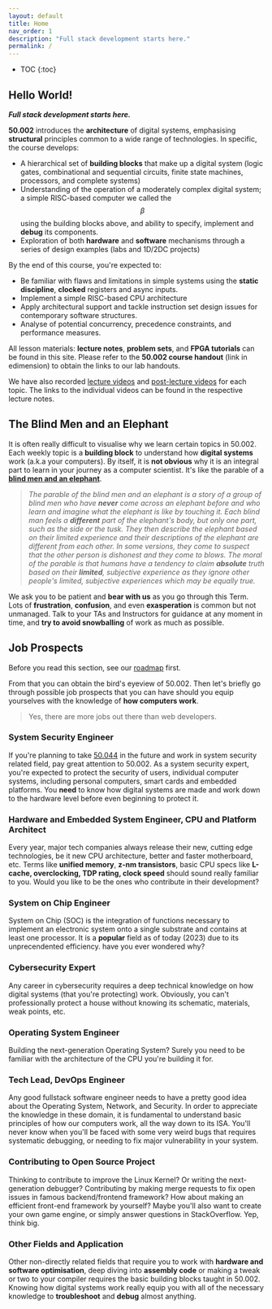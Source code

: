 ```yaml
---
layout: default
title: Home
nav_order: 1
description: "Full stack development starts here."
permalink: /
---
```


* TOC
{:toc}

## Hello World!
<strong>*Full stack development starts here.*</strong>

**50.002** introduces the **architecture** of digital systems, emphasising **structural** principles common to a wide range of technologies. In specific, the course develops:
* A hierarchical set of **building blocks** that make up a digital system  (logic gates, combinational and sequential circuits, finite state machines, processors, and complete systems)
* Understanding of the operation of a moderately complex digital system; a simple RISC-based computer we called the $$\beta$$ using the building blocks above, and ability to specify, implement and **debug** its components.
* Exploration of both **hardware** and **software** mechanisms through a series of design examples (labs and 1D/2DC projects)

By the end of this course, you're expected to:
* Be familiar with flaws and limitations in simple systems using the **static discipline**, **clocked** registers and async inputs.
* Implement a simple RISC-based CPU architecture
* Apply architectural support and tackle instruction set design issues for contemporary software structures.
* Analyse of potential concurrency, precedence constraints, and performance measures.

All lesson materials: **lecture notes**, **problem sets**, and **FPGA tutorials** can be found in this site. Please refer to the **50.002 course handout** (link in edimension) to obtain the links to our lab handouts. 

We have also recorded [lecture videos](https://www.youtube.com/playlist?list=PLklpDKpv-EBj1agIq4vB1iB6ahMT8_2A_) and [post-lecture videos](https://www.youtube.com/playlist?list=PLklpDKpv-EBhCVUAZDDRWEGZzR_It-FSo) for each topic. The links to the individual videos can be found in the respective lecture notes. 

## The Blind Men and an Elephant
It is often really difficult to visualise why we learn certain topics in 50.002. Each weekly topic is a **building block** to understand how **digital systems** work (a.k.a your computers). By itself, it is **not obvious** why it is an integral part to learn in your journey as a computer scientist. It's like the parable of a [**blind men and an elephant**](https://en.m.wikipedia.org/wiki/Blind_men_and_an_elephant).

> *The parable of the blind men and an elephant is a story of a group of blind men who have **never** come across an elephant before and who learn and imagine what the elephant is like by touching it. Each blind man feels a **different** part of the elephant's body, but only one part, such as the side or the tusk. They then describe the elephant based on their limited experience and their descriptions of the elephant are different from each other. In some versions, they come to suspect that the other person is dishonest and they come to blows. The moral of the parable is that humans have a tendency to claim **absolute** truth based on their **limited**, subjective experience as they ignore other people's limited, subjective experiences which may be equally true.*

We ask you to be patient and **bear with us** as you go through this Term. Lots of **frustration**, **confusion**, and even **exasperation** is common but not unmanaged. Talk to your TAs and Instructors for guidance at any moment in time, and **try to avoid snowballing** of work as much as possible. 



## Job Prospects
Before you read this section, see our [roadmap](https://natalieagus.github.io/50002/notes/roadmap) first.

From that you can obtain the bird's eyeview of 50.002. Then let's briefly go through possible job prospects that you can have should you equip yourselves with the knowledge of **how computers work**.
> Yes, there are more jobs out there than web developers.

### System Security Engineer
If you're planning to take [50.044](https://istd.sutd.edu.sg/undergraduate/courses/50044-system-security) in the future and work in system security related field, pay great attention to 50.002. As a system security expert, you're expected to protect the security of users, individual computer systems, including personal computers, smart cards and embedded platforms. You **need** to know how digital systems are made and work down to the hardware level before even beginning to protect it. 

### Hardware and Embedded System Engineer, CPU and Platform Architect 
Every year, major tech companies always release their new, cutting edge technologies, be it new CPU architecture, better and faster motherboard, etc. Terms like **unified memory**, **z-nm transistors**, basic CPU specs like **L-cache, overclocking, TDP rating, clock speed** should sound really familiar to you. Would you like to be the ones who contribute in their development? 

### System on Chip Engineer
System on Chip (SOC) is the integration of functions necessary to implement an electronic system onto a single substrate and contains at least one processor. It is a **popular** field as of today (2023) due to its unprecendented efficiency. have you ever wondered why? 

### Cybersecurity Expert
Any career in cybersecurity requires a deep technical knowledge on how digital systems (that you're protecting) work. Obviously, you can't professionally protect a house without knowing its schematic, materials, weak points, etc. 

### Operating System Engineer 
Building the next-generation Operating System? Surely you need to be familiar with the architecture of the CPU you're building it for. 

### Tech Lead, DevOps Engineer
Any good fullstack software engineer needs to have a pretty good idea about the Operating System, Network, and Security. In order to appreciate the knowledge in these domain, it is fundamental to understand basic principles of how our computers work, all the way down to its ISA. You'll never know when you'll be faced with some very weird bugs that requires systematic debugging, or needing to fix major vulnerability in your system. 

### Contributing to Open Source Project
Thinking to contribute to improve the Linux Kernel? Or writing the next-generation debugger? Contributing by making merge requests to fix open issues in famous backend/frontend framework? How about making an efficient front-end framework by yourself? Maybe you'll also want to create your own game engine, or simply answer questions in StackOverflow. Yep, think big.  

### Other Fields and Application
Other non-directly related fields that require you to work with **hardware and software optimisation**, deep diving into **assembly code** or making a tweak or two to your compiler requires the basic building blocks taught in 50.002. Knowing how digital systems work really equip you with all of the necessary knowledge to **troubleshoot** and **debug** almost anything.

